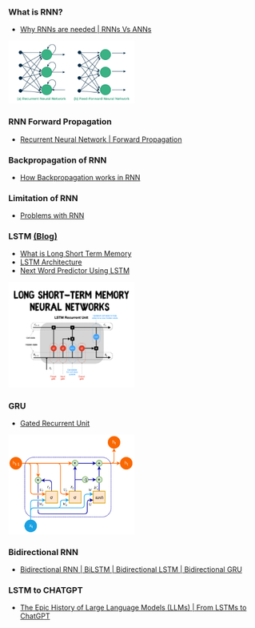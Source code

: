 ### What is RNN?
- [Why RNNs are needed | RNNs Vs ANNs](https://www.youtube.com/watch?v=4KpRP-YUw6c&list=PLKnIA16_RmvYuZauWaPlRTC54KxSNLtNn&ab_channel=CampusX)
<img src="https://github.com/Anikcb/Learning-AI/blob/main/Readme%20Images/RNN-vs-FNN-660.png?raw=true" width="50%" height="50%">

### RNN Forward Propagation
- [Recurrent Neural Network | Forward Propagation](https://www.youtube.com/watch?v=BjWqCcbusMM&list=PLKnIA16_RmvYuZauWaPlRTC54KxSNLtNn&index=56&ab_channel=CampusX)

### Backpropagation of RNN
- [How Backpropagation works in RNN](https://www.youtube.com/watch?v=OvCz1acvt-k&list=PLKnIA16_RmvYuZauWaPlRTC54KxSNLtNn&index=59&ab_channel=CampusX)

### Limitation of RNN
- [Problems with RNN](https://www.youtube.com/watch?v=AWHSZzp96kM&list=PLKnIA16_RmvYuZauWaPlRTC54KxSNLtNn&index=60&ab_channel=CampusX)

### LSTM [(Blog)](https://colah.github.io/posts/2015-08-Understanding-LSTMs)
- [What is Long Short Term Memory](https://www.youtube.com/watch?v=z7IPBg6MyrU&list=PLKnIA16_RmvYuZauWaPlRTC54KxSNLtNn&index=61&ab_channel=CampusX)
- [LSTM Architecture](https://www.youtube.com/watch?v=Akv3poqqwI4&list=PLKnIA16_RmvYuZauWaPlRTC54KxSNLtNn&index=62&ab_channel=CampusX)
- [Next Word Predictor Using LSTM](https://www.youtube.com/watch?v=fiqo6uPCJVI&list=PLKnIA16_RmvYuZauWaPlRTC54KxSNLtNn&index=63&ab_channel=CampusX)
<img src="https://github.com/Anikcb/Learning-AI/blob/main/Readme%20Images/LSTM.png?raw=true" width="50%" height="50%">
  
### GRU
- [Gated Recurrent Unit](https://www.youtube.com/watch?v=QQfZAoNGQmE&list=PLKnIA16_RmvYuZauWaPlRTC54KxSNLtNn&index=64&ab_channel=CampusX)
<img src="https://github.com/Anikcb/Learning-AI/blob/main/Readme%20Images/GRU.png?raw=true" width="50%" height="50%">

### Bidirectional RNN
- [Bidirectional RNN | BiLSTM | Bidirectional LSTM | Bidirectional GRU](https://www.youtube.com/watch?v=k2NSm3MNdYg&list=PLKnIA16_RmvYuZauWaPlRTC54KxSNLtNn&index=66&ab_channel=CampusX)

### LSTM to CHATGPT
- [The Epic History of Large Language Models (LLMs) | From LSTMs to ChatGPT](https://www.youtube.com/watch?v=8fX3rOjTloc&list=PLKnIA16_RmvYuZauWaPlRTC54KxSNLtNn&index=67&ab_channel=CampusX)




